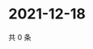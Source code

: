 # 2021-12-18

共 0 条

<!-- BEGIN WEIBO -->
<!-- 最后更新时间 Sat Dec 18 2021 12:15:09 GMT+0800 (China Standard Time) -->

<!-- END WEIBO -->
